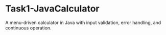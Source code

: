 # Task1-JavaCalculator
A menu-driven calculator in Java with input validation, error handling, and continuous operation.

